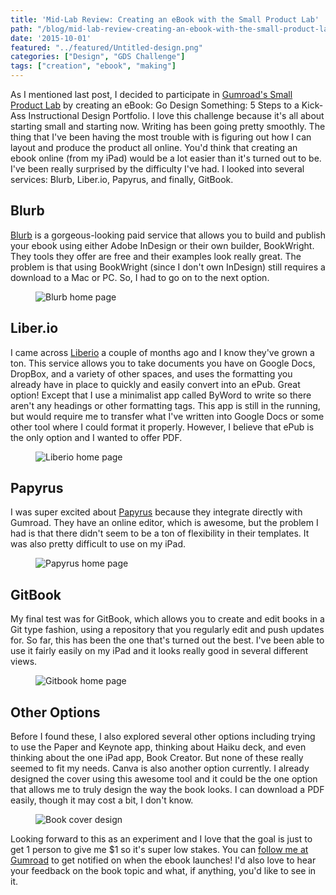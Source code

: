 ```yaml
---
title: 'Mid-Lab Review: Creating an eBook with the Small Product Lab'
path: "/blog/mid-lab-review-creating-an-ebook-with-the-small-product-lab"
date: '2015-10-01'
featured: "../featured/Untitled-design.png"
categories: ["Design", "GDS Challenge"]
tags: ["creation", "ebook", "making"]
---
```


As I mentioned last post, I decided to participate in [Gumroad's Small Product Lab](https://gumroad.com/smallproductlab) by creating an eBook: Go Design Something: 5 Steps to a Kick-Ass Instructional Design Portfolio. I love this challenge because it's all about starting small and starting now. Writing has been going pretty smoothly. The thing that I've been having the most trouble with is figuring out how I can layout and produce the product all online. You'd think that creating an ebook online (from my iPad) would be a lot easier than it's turned out to be. I've been really surprised by the difficulty I've had. I looked into several services: Blurb, Liber.io, Papyrus, and finally, GitBook.

## Blurb

[Blurb](http://www.blurb.com/) is a gorgeous-looking paid service that allows you to build and publish your ebook using either Adobe InDesign or their own builder, BookWright. They tools they offer are free and their examples look really great. The problem is that using BookWright (since I don't own InDesign) still requires a download to a Mac or PC. So, I had to go on to the next option.

<figure>
  <img
    sizes="(max-width: 810px) 100vw, 810px"
    srcset="http://res.cloudinary.com/dhdaswa6t/image/upload/f_auto,q_60,w_203/v1530396697/blog/Blurb.png 203w,
            http://res.cloudinary.com/dhdaswa6t/image/upload/f_auto,q_60,w_405/v1530396697/blog/Blurb.png 405w,
            http://res.cloudinary.com/dhdaswa6t/image/upload/f_auto,q_60,w_810/v1530396697/blog/Blurb.png 810w,
            http://res.cloudinary.com/dhdaswa6t/image/upload/f_auto,q_60,w_1215/v1530396697/blog/Blurb.png 1215w"
    src="http://res.cloudinary.com/dhdaswa6t/image/upload/f_auto,q_60,w_810/v1530396697/blog/Blurb.png"
    alt="Blurb home page" />
</figure>

## Liber.io

I came across [Liberio](https://liber.io/) a couple of months ago and I know they've grown a ton. This service allows you to take documents you have on Google Docs, DropBox, and a variety of other spaces, and uses the formatting you already have in place to quickly and easily convert into an ePub. Great option! Except that I use a minimalist app called ByWord to write so there aren't any headings or other formatting tags. This app is still in the running, but would require me to transfer what I've written into Google Docs or some other tool where I could format it properly. However, I believe that ePub is the only option and I wanted to offer PDF.
<figure>
  <img
    sizes="(max-width: 810px) 100vw, 810px"
    srcset="http://res.cloudinary.com/dhdaswa6t/image/upload/f_auto,q_60,w_203/v1530396697/blog/Liberio.png 203w,
            http://res.cloudinary.com/dhdaswa6t/image/upload/f_auto,q_60,w_405/v1530396697/blog/Liberio.png 405w,
            http://res.cloudinary.com/dhdaswa6t/image/upload/f_auto,q_60,w_810/v1530396697/blog/Liberio.png 810w,
            http://res.cloudinary.com/dhdaswa6t/image/upload/f_auto,q_60,w_1215/v1530396697/blog/Liberio.png 1215w"
    src="http://res.cloudinary.com/dhdaswa6t/image/upload/f_auto,q_60,w_810/v1530396697/blog/Liberio.png"
    alt="Liberio home page" />
</figure>

## Papyrus

I was super excited about [Papyrus](http://papyruseditor.com/) because they integrate directly with Gumroad. They have an online editor, which is awesome, but the problem I had is that there didn't seem to be a ton of flexibility in their templates. It was also pretty difficult to use on my iPad.

<figure>
  <img
    sizes="(max-width: 810px) 100vw, 810px"
    srcset="http://res.cloudinary.com/dhdaswa6t/image/upload/f_auto,q_60,w_203/v1530396697/blog/Papyrus.png 203w,
            http://res.cloudinary.com/dhdaswa6t/image/upload/f_auto,q_60,w_405/v1530396697/blog/Papyrus.png 405w,
            http://res.cloudinary.com/dhdaswa6t/image/upload/f_auto,q_60,w_810/v1530396697/blog/Papyrus.png 810w,
            http://res.cloudinary.com/dhdaswa6t/image/upload/f_auto,q_60,w_1215/v1530396697/blog/Papyrus.png 1215w"
    src="http://res.cloudinary.com/dhdaswa6t/image/upload/f_auto,q_60,w_810/v1530396697/blog/Papyrus.png"
    alt="Papyrus home page" />
</figure>

## GitBook

My final test was for GitBook, which allows you to create and edit books in a Git type fashion, using a repository that you regularly edit and push updates for. So far, this has been the one that's turned out the best. I've been able to use it fairly easily on my iPad and it looks really good in several different views.

<figure>
  <img
    sizes="(max-width: 810px) 100vw, 810px"
    srcset="http://res.cloudinary.com/dhdaswa6t/image/upload/f_auto,q_60,w_203/v1530396697/blog/GDSv1.png 203w,
            http://res.cloudinary.com/dhdaswa6t/image/upload/f_auto,q_60,w_405/v1530396697/blog/GDSv1.png 405w,
            http://res.cloudinary.com/dhdaswa6t/image/upload/f_auto,q_60,w_810/v1530396697/blog/GDSv1.png 810w,
            http://res.cloudinary.com/dhdaswa6t/image/upload/f_auto,q_60,w_1215/v1530396697/blog/GDSv1.png 1215w"
    src="http://res.cloudinary.com/dhdaswa6t/image/upload/f_auto,q_60,w_810/v1530396697/blog/GDSv1.png"
    alt="Gitbook home page" />
</figure>

## Other Options

Before I found these, I also explored several other options including trying to use the Paper and Keynote app, thinking about Haiku deck, and even thinking about the one iPad app, Book Creator. But none of these really seemed to fit my needs. Canva is also another option currently. I already designed the cover using this awesome tool and it could be the one option that allows me to truly design the way the book looks. I can download a PDF easily, though it may cost a bit, I don't know.

<figure>
  <img
    sizes="(max-width: 810px) 100vw, 810px"
    srcset="http://res.cloudinary.com/dhdaswa6t/image/upload/f_auto,q_60,w_203/v1530396697/blog/GDSv2.png 203w,
            http://res.cloudinary.com/dhdaswa6t/image/upload/f_auto,q_60,w_405/v1530396697/blog/GDSv2.png 405w,
            http://res.cloudinary.com/dhdaswa6t/image/upload/f_auto,q_60,w_810/v1530396697/blog/GDSv2.png 810w,
            http://res.cloudinary.com/dhdaswa6t/image/upload/f_auto,q_60,w_1215/v1530396697/blog/GDSv2.png 1215w"
    src="http://res.cloudinary.com/dhdaswa6t/image/upload/f_auto,q_60,w_810/v1530396697/blog/GDSv2.png"
    alt="Book cover design" />
</figure>

Looking forward to this as an experiment and I love that the goal is just to get 1 person to give me $1 so it's super low stakes. You can [follow me at Gumroad](https://gumroad.com/anthkris) to get notified on when the ebook launches! I'd also love to hear your feedback on the book topic and what, if anything, you'd like to see in it.
